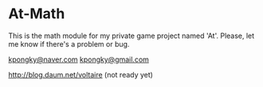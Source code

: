 At-Math
====
This is the math module for my private game project named 'At'.
Please, let me know if there's a problem or bug.

kpongky@naver.com
kpongky@gmail.com

http://blog.daum.net/voltaire (not ready yet)
